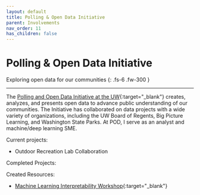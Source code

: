 ```yaml
---
layout: default
title: Polling & Open Data Initiative
parent: Involvements
nav_order: 11
has_children: false
---
```


# Polling & Open Data Initiative

Exploring open data for our communities
{: .fs-6 .fw-300 }

---

The [Polling and Open Data Initiative at the UW](https://poddata.org/){:target="_blank"} creates, analyzes, and presents open data to advance public understanding of our communities. The Initiative has collaborated on data projects with a wide variety of organizations, including the UW Board of Regents, Big Picture Learning, and Washington State Parks. At POD, I serve as an analyst and machine/deep learning SME.

Current projects:
- Outdoor Recreation Lab Collaboration

Completed Projects:

Created Resources:
- [Machine Learning Interpretability Workshop](https://www.kaggle.com/washingtongold/alcohol-love-and-grades-poduw-ml-workshop){:target="_blank"}

